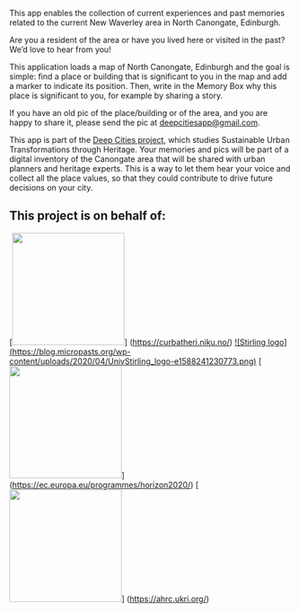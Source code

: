 This app enables the collection of current experiences and past memories related to the current New Waverley area in North Canongate, Edinburgh.

Are you a resident of the area or have you lived here or visited in the past?
We’d love to hear from you!

This application loads a map of North Canongate, Edinburgh and the goal is simple: find a place or building that is significant to you in the map and add a marker to indicate its position.
Then, write in the Memory Box why this place is significant to you, for example by sharing a story.

If you have an old pic of the place/building or of the area, and you are happy to share it, please send the pic at deepcitiesapp@gmail.com.

This app is part of the [Deep Cities project](https://curbatheri.niku.no/), which studies Sustainable Urban Transformations through Heritage. Your memories and pics will be part of a digital inventory of the Canongate area that will be shared with urban planners and heritage experts. This is a way to let them hear your voice and collect all the place values, so that they could contribute to drive future decisions on your city.

## This project is on behalf of:

[<img src=https://curbatheri.niku.no/wp-content/uploads/2020/09/cropped-Logo-curbathri-liggende-1.png width="200">] (https://curbatheri.niku.no/)
[![Stirling logo] (https://blog.micropasts.org/wp-content/uploads/2020/04/UnivStirling_logo-e1588241230773.png)](https://www.stir.ac.uk/)
[<img src=https://ec.europa.eu/info/sites/default/themes/europa/images/svg/logo/logo--en.svg width="200">] (https://ec.europa.eu/programmes/horizon2020/)
[<img src=https://ahrc.ukri.org/ahrc/includes/themes/MasterSite/images/logo.png width="200">] (https://ahrc.ukri.org/)

